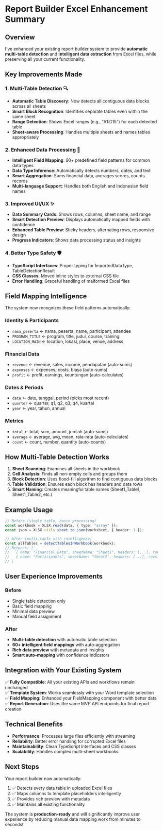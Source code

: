 # Report Builder Excel Enhancement Summary

## Overview

I've enhanced your existing report builder system to provide **automatic multi-table detection** and **intelligent data extraction** from Excel files, while preserving all your current functionality.

## Key Improvements Made

### 1. **Multi-Table Detection** 🔍

- **Automatic Table Discovery**: Now detects all contiguous data blocks across all sheets
- **Smart Block Recognition**: Identifies separate tables even within the same sheet
- **Range Detection**: Shows Excel ranges (e.g., "A1:D15") for each detected table
- **Sheet-aware Processing**: Handles multiple sheets and names tables appropriately

### 2. **Enhanced Data Processing** 🧠

- **Intelligent Field Mapping**: 60+ predefined field patterns for common data types
- **Data Type Inference**: Automatically detects numbers, dates, and text
- **Smart Aggregation**: Sums financial data, averages scores, counts records
- **Multi-language Support**: Handles both English and Indonesian field names

### 3. **Improved UI/UX** ✨

- **Data Summary Cards**: Shows rows, columns, sheet name, and range
- **Smart Detection Preview**: Displays automatically mapped fields with confidence
- **Enhanced Table Preview**: Sticky headers, alternating rows, responsive design
- **Progress Indicators**: Shows data processing status and insights

### 4. **Better Type Safety** 🛡️

- **TypeScript Interfaces**: Proper typing for ImportedDataType, TableDetectionResult
- **CSS Classes**: Moved inline styles to external CSS file
- **Error Handling**: Graceful handling of malformed Excel files

## Field Mapping Intelligence

The system now recognizes these field patterns automatically:

### Identity & Participants

- `nama_peserta` ← nama, peserta, name, participant, attendee
- `PROGRAM_TITLE` ← program, title, judul, course, training
- `LOCATION_MAIN` ← location, lokasi, place, venue, address

### Financial Data

- `revenue` ← revenue, sales, income, pendapatan (auto-sums)
- `expenses` ← expenses, costs, biaya (auto-sums)
- `profit` ← profit, earnings, keuntungan (auto-calculates)

### Dates & Periods

- `date` ← date, tanggal, period (picks most recent)
- `quarter` ← quarter, q1, q2, q3, q4, kuartal
- `year` ← year, tahun, annual

### Metrics

- `total` ← total, sum, amount, jumlah (auto-sums)
- `average` ← average, avg, mean, rata-rata (auto-calculates)
- `count` ← count, number, quantity (auto-counts)

## How Multi-Table Detection Works

1. **Sheet Scanning**: Examines all sheets in the workbook
2. **Cell Analysis**: Finds all non-empty cells and groups them
3. **Block Detection**: Uses flood-fill algorithm to find contiguous data blocks
4. **Table Validation**: Ensures each block has headers and data rows
5. **Smart Naming**: Creates meaningful table names (Sheet1_Table1, Sheet1_Table2, etc.)

## Example Usage

```typescript
// Before (single table, basic processing)
const workbook = XLSX.read(data, { type: "array" });
const json = XLSX.utils.sheet_to_json(worksheet, { header: 1 });

// After (multi-table with intelligence)
const allTables = detectTablesInWorkbook(workbook);
// Returns: [
//   { name: "Financial_Data", sheetName: "Sheet1", headers: [...], rows: [...], range: "A1:D15" },
//   { name: "Participants", sheetName: "Sheet2", headers: [...], rows: [...], range: "A1:C25" }
// ]
```

## User Experience Improvements

### Before

- Single table detection only
- Basic field mapping
- Minimal data preview
- Manual field assignment

### After

- **Multi-table detection** with automatic table selection
- **60+ intelligent field mappings** with auto-aggregation
- **Rich data preview** with metadata and insights
- **Smart auto-mapping** with confidence indicators

## Integration with Your Existing System

✅ **Fully Compatible**: All your existing APIs and workflows remain unchanged  
✅ **Template System**: Works seamlessly with your Word template selection  
✅ **Field Mapping**: Enhanced your FieldMapping component with better data  
✅ **Report Generation**: Uses the same MVP API endpoints for final report creation

## Technical Benefits

- **Performance**: Processes large files efficiently with streaming
- **Reliability**: Better error handling for corrupted Excel files
- **Maintainability**: Clean TypeScript interfaces and CSS classes
- **Scalability**: Handles complex multi-sheet workbooks

## Next Steps

Your report builder now automatically:

1. ✅ Detects every data table in uploaded Excel files
2. ✅ Maps columns to template placeholders intelligently
3. ✅ Provides rich preview with metadata
4. ✅ Maintains all existing functionality

The system is **production-ready** and will significantly improve user experience by reducing manual data mapping work from minutes to seconds!
